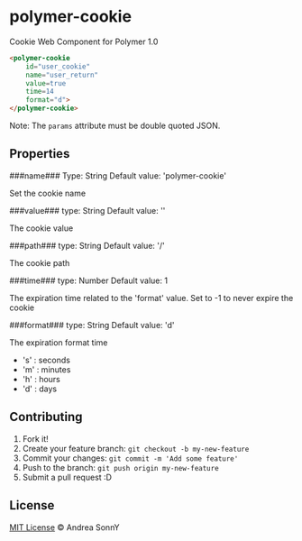 # polymer-cookie
Cookie Web Component for Polymer 1.0

```html
<polymer-cookie
    id="user_cookie"
    name="user_return"
    value=true
    time=14
    format="d">
</polymer-cookie>
```

Note: The `params` attribute must be double quoted JSON.

## Properties
###name###
Type: String
Default value: 'polymer-cookie'

Set the cookie name

###value###
type: String
Default value: ''

The cookie value

###path###
type: String
Default value: '/'

The cookie path

###time###
type: Number
Default value: 1

The expiration time related to the 'format' value.
Set to -1 to never expire the cookie

###format###
type: String
Default value: 'd'

The expiration format time
* 's' : seconds
* 'm' : minutes
* 'h' : hours
* 'd' : days


## Contributing

1. Fork it!
2. Create your feature branch: `git checkout -b my-new-feature`
3. Commit your changes: `git commit -m 'Add some feature'`
4. Push to the branch: `git push origin my-new-feature`
5. Submit a pull request :D


## License

[MIT License](https://github.com/andreasonny83/polymer-cookie/blob/master/LICENSE) © Andrea SonnY
